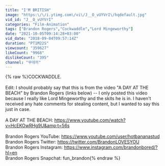 ```yaml
---
title: "I'M BRITISH"
image: "https:\/\/i.ytimg.com\/vi\/J__O_vUYVrI\/hqdefault.jpg"
vid_id: "J__O_vUYVrI"
categories: "Film-Animation"
tags: ["Brandon Rogers","Cockwaddle","Lord Mingeworthy"]
date: "2021-10-05T09:14:28+03:00"
vid_date: "2018-09-04T09:57:14Z"
duration: "PT1M22S"
viewcount: "359627"
likeCount: "9968"
dislikeCount: "395"
channel: "무데끼"
---
```

{% raw %}COCKWADDLE.<br /><br />Edit: I should probably say that this is from the video &quot;A DAY AT THE BEACH&quot; by Brandon Rogers (links below) -- I only posted this video because I really like Lord Mingeworthy and the skits he is in. I haven't received any hate comments for stealing content, but I wanted to say this just in case.<br /><br />A DAY AT THE BEACH: <a rel="nofollow" target="blank" href="https://www.youtube.com/watch?v=HcEKOwRHg9U&amp;t=56s">https://www.youtube.com/watch?v=HcEKOwRHg9U&amp;t=56s</a><br /><br />Brandon Rogers YouTube: <a rel="nofollow" target="blank" href="https://www.youtube.com/user/hotbananastud">https://www.youtube.com/user/hotbananastud</a><br />Brandon Rogers Twitter: <a rel="nofollow" target="blank" href="https://twitter.com/BrandonLOVESYOU">https://twitter.com/BrandonLOVESYOU</a><br />Brandon Rogers Instagram: <a rel="nofollow" target="blank" href="https://www.instagram.com/brandonbored/?hl=en">https://www.instagram.com/brandonbored/?hl=en</a><br />Brandon Rogers Snapchat: fun_brandon{% endraw %}
